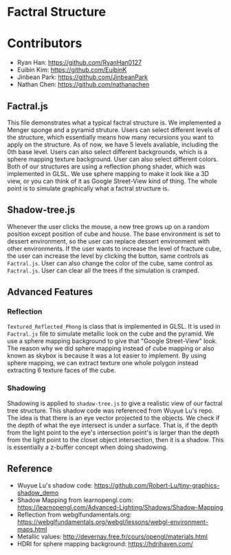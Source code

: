 # Factral Structure

# Contributors
- Ryan Han: https://github.com/RyanHan0127
- Euibin Kim: https://github.com/EuibinK
- Jinbean Park: https://github.com/JinbeanPark
- Nathan Chen: https://github.com/nathanachen

## Factral.js

This file demonstrates what a typical factral structure is. We implemented a Menger sponge and a pyramid struture. Users can select different levels of the structure, which essentially means how many recursions you want to apply on the structure. As of now, we have 5 levels avaliable, including the 0th base level. Users can also select different backgrounds, which is a sphere mapping texture background. User can also select different colors. Both of our structures are using a reflection phong shader, which was implemented in GLSL. We use sphere mapping to make it look like a 3D view, or you can think of it as Google Street-View kind of thing. The whole point is to simulate graphically what a factral structure is.

## Shadow-tree.js

Whenever the user clicks the mouse, a new tree grows up on a random position except position of cube and house. The base environment is set to dessert environment, so the user can replace dessert environment with other environments. If the user wants to increase the level of fracture cube, the user can increase the level by clicking the button, same controls as `Factral.js`. User can also change the color of the cube, same control as `Factral.js`. User can clear all the trees if the simulation is cramped.

## Advanced Features

### Reflection

`Textured_Reflected_Phong` is class that is implemented in GLSL. It is used in `Factral.js` file to simulate metallic look on the cube and the pyramid. We use a sphere mapping background to give that "Google Street-View" look. The reason why we did sphere mapping instead of cube mapping or also known as skybox is because it was a lot easier to implement. By using sphere mapping, we can extract texture one whole polygon instead extracting 6 texture faces of the cube. 

### Shadowing

Shadowing is applied to `shadow-tree.js` to give a realistic view of our factral tree structure. This shadow code was referenced from Wuyue Lu's repo. The idea is that there is an eye vector projected to the objects. We check if the depth of what the eye intersect is under a surface. That is, if the depth from the light point to the eye's intersection point's is larger than the depth from the light point to the closet object intersection, then it is a shadow. This is essentially a z-buffer concept when doing shadowing.

## Reference
- Wuyue Lu's shadow code: https://github.com/Robert-Lu/tiny-graphics-shadow_demo
- Shadow Mapping from learnopengl.com: https://learnopengl.com/Advanced-Lighting/Shadows/Shadow-Mapping
- Reflection from webglfundamentals.org: https://webglfundamentals.org/webgl/lessons/webgl-environment-maps.html
- Metallic values: http://devernay.free.fr/cours/opengl/materials.html
- HDRI for sphere mapping background: https://hdrihaven.com/